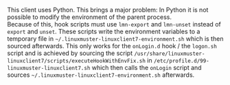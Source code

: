This client uses Python. This brings a major problem: In Python it is not possible to modify the environment of the parent process.  
Because of this, hook scripts must use `lmn-export` and `lmn-unset` instead of `export` and `unset`.
These scripts write the environment variables to a temporary file in `~/.linuxmuster-linuxclient7-environment.sh` which is then sourced afterwards.
This only works for the `onLogin.d` hook / the `logon.sh` script and is achieved by sourcing the script `/usr/share/linuxmuster-linuxclient7/scripts/executeHookWithEnvFix.sh` in `/etc/profile.d/99-linuxmuster-linuxclient7.sh` which then calls the `onLogin` script and sources `~/.linuxmuster-linuxclient7-environment.sh` afterwards.